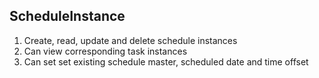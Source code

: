 ## ScheduleInstance


1. Create, read, update and delete schedule instances
2. Can view corresponding task instances
3. Can set set existing schedule master, scheduled date and time offset